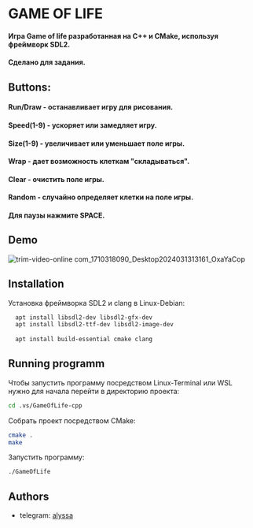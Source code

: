 
# GAME OF LIFE 

#### Игра Game of life разработанная на C++ и CMake, используя фреймворк SDL2.
#### Сделано для задания.

## Buttons:
#### Run/Draw - останавливает игру для рисования.
#### Speed(1-9) - ускоряет или замедляет игру.
#### Size(1-9) - увеличивает или уменьшает поле игры.
#### Wrap - дает возможность клеткам "складываться".
#### Clear - очистить поле игры.
#### Random - случайно определяет клетки на поле игры.
#### Для паузы нажмите SPACE.


## Demo


![trim-video-online com_1710318090_Desktop2024031313161_OxaYaCop](https://github.com/alisaosipova/GameOfLife-cpp/assets/158164897/1859f752-4845-4991-81b0-40527c839bde)


## Installation

Установка фреймворка SDL2 и clang в Linux-Debian:

```bash
  apt install libsdl2-dev libsdl2-gfx-dev 
  apt install libsdl2-ttf-dev libsdl2-image-dev
  
  apt install build-essential cmake clang
```

    
## Running programm

Чтобы запустить программу посредством Linux-Terminal или WSL нужно для начала перейти в директорию проекта:

```bash
cd .vs/GameOfLife-cpp
```
Собрать проект посредством CMake:
```bash
cmake .
make
```
Запустить программу:
```bash
./GameOfLife
```


## Authors

- telegram: [alyssa](https://t.me/alyssaosipova)

